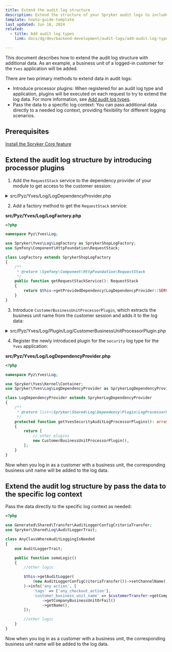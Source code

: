 ```yaml
---
title: Extend the audit log structure
description: Extend the structure of your Spryker audit logs to include additional data fields, providing more detailed tracking of backend activities and enhancing system monitoring capabilities.
template: howto-guide-template
last_updated: Jun 16, 2024
related:
  - title: Add audit log types
    link: docs/dg/dev/backend-development/audit-logs/add-audit-log-types.html

---
```


This document describes how to extend the audit log structure with additional data. As an example, a business unit of a logged-in customer for the `Yves` application will be added.

There are two primary methods to extend data in audit logs:
* Introduce processor plugins: When registered for an audit log type and application, plugins will be executed on each request to try to extend the log data. For more information, see [Add audit log types](/docs/dg/dev/backend-development/audit-logs/add-audit-log-types.html).
* Pass the data to a specific log context: You can pass additional data directly to a needed log context, providing flexibility for different logging scenarios.

## Prerequisites

[Install the Spryker Core feature](/docs/pbc/all/miscellaneous/202410.0/install-and-upgrade/install-features/install-the-spryker-core-feature.html)


## Extend the audit log structure by introducing processor plugins

1. Add the `RequestStack` service to the dependency provider of your module to get access to the customer session:

<details>
  <summary>src/Pyz/Yves/Log/LogDependencyProvider.php</summary>

```php
<?php

namespace Pyz\Yves\Log;

use Spryker\Yves\Kernel\Container;
use Spryker\Yves\Log\LogDependencyProvider as SprykerLogDependencyProvider;

class LogDependencyProvider extends SprykerLogDependencyProvider
{
    /**
     * @uses \Spryker\Yves\Http\Plugin\Application\HttpApplicationPlugin::SERVICE_REQUEST_STACK
     *
     * @var string
     */
    public const SERVICE_REQUEST_STACK = 'request_stack';

    /**
     * @param \Spryker\Yves\Kernel\Container $container
     *
     * @return \Spryker\Yves\Kernel\Container
     */
    public function provideDependencies(Container $container): Container
    {
        $container = parent::provideDependencies($container);
        $container = $this->addRequestStackService($container);

        return $container;
    }

    /**
     * @param \Spryker\Yves\Kernel\Container $container
     *
     * @return \Spryker\Yves\Kernel\Container
     */
    protected function addRequestStackService(Container $container): Container
    {
        $container->set(static::SERVICE_REQUEST_STACK, function (Container $container) {
            return $container->getApplicationService(static::SERVICE_REQUEST_STACK);
        });

        return $container;
    }
}
```

</details>

2. Add a factory method to get the `RequestStack` service:

**src/Pyz/Yves/Log/LogFactory.php**

```php
<?php

namespace Pyz\Yves\Log;

use Spryker\Yves\Log\LogFactory as SprykerShopLogFactory;
use Symfony\Component\HttpFoundation\RequestStack;

class LogFactory extends SprykerShopLogFactory
{
    /**
     * @return \Symfony\Component\HttpFoundation\RequestStack
     */
    public function getRequestStackService(): RequestStack
    {
        return $this->getProvidedDependency(LogDependencyProvider::SERVICE_REQUEST_STACK);
    }
}

```

3. Introduce `CustomerBusinessUnitProcessorPlugin`, which extracts the business unit name from the customer session and adds it to the log data:

<details>
  <summary>src/Pyz/Yves/Log/Plugin/Log/CustomerBusinessUnitProcessorPlugin.php</summary>

```php
<?php

namespace Pyz\Yves\Log\Plugin\Log;

use Generated\Shared\Transfer\CustomerTransfer;
use Spryker\Shared\Log\Dependency\Plugin\LogProcessorPluginInterface;
use Spryker\Yves\Kernel\AbstractPlugin;
use Symfony\Component\HttpFoundation\Request;

class CustomerBusinessUnitProcessorPlugin extends AbstractPlugin implements LogProcessorPluginInterface
{
    /**
     * @param array<string, mixed> $data
     *
     * @return array<string, mixed>
     */
    public function __invoke(array $data): array
    {
        $customerTransfer = $this->findCurrentCustomer();

        if (!$customerTransfer) {
            return $data;
        }

        $currentRequestData = $this->getCurrentRequestData($customerTransfer);

        if (isset($data['extra']['request'])) {
            $data['extra']['request'] = array_merge(
                $data['extra']['request'],
                $currentRequestData,
            );

            return $data;
        }

        $data['extra']['request'] = $currentRequestData;

        return $data;
    }

    /**
     * @return \Generated\Shared\Transfer\CustomerTransfer|null
     */
    protected function findCurrentCustomer(): ?CustomerTransfer
    {
        $currentRequest = $this->getFactory()->getRequestStackService()->getCurrentRequest();

        if (!$currentRequest || !$currentRequest->hasSession()) {
            return null;
        }

        return $this->findCustomerInRequest($currentRequest);
    }

    /**
     * @param \Generated\Shared\Transfer\CustomerTransfer $customerTransfer
     *
     * @return array<string, mixed>
     */
    protected function getCurrentRequestData(CustomerTransfer $customerTransfer): array
    {
        $currentRequestData = [];

        $currentRequestData['customer_business_unit_name'] = $customerTransfer->getCompanyUserTransferOrFail()
            ->getCompanyBusinessUnitOrFail()
            ->getName();

        return $currentRequestData;
    }

    /**
     * @param \Symfony\Component\HttpFoundation\Request $request
     *
     * @return \Generated\Shared\Transfer\CustomerTransfer|null
     */
    protected function findCustomerInRequest(Request $request): ?CustomerTransfer
    {
        return $request->getSession()->get('customer data');
    }
}
```

</details>

4. Register the newly introduced plugin for the `security` log type for the `Yves` application:

**src/Pyz/Yves/Log/LogDependencyProvider.php**

```php
<?php

namespace Pyz\Yves\Log;

use Spryker\Yves\Kernel\Container;
use Spryker\Yves\Log\LogDependencyProvider as SprykerLogDependencyProvider;

class LogDependencyProvider extends SprykerLogDependencyProvider
{
    /**
     * @return list<\Spryker\Shared\Log\Dependency\Plugin\LogProcessorPluginInterface>
     */
    protected function getYvesSecurityAuditLogProcessorPlugins(): array
    {
        return [
            // other plugins
            new CustomerBusinessUnitProcessorPlugin(),
        ];
    }
}
```
Now when you log in as a customer with a business unit, the corresponding business unit name will be added to the log data.

## Extend the audit log structure by pass the data to the specific log context

Pass the data directly to the specific log context as needed:

```php
<?php

use Generated\Shared\Transfer\AuditLoggerConfigCriteriaTransfer;
use Spryker\Shared\Log\AuditLoggerTrait;

class AnyClassWhereAuditLoggingIsNeeded
{
    use AuditLoggerTrait;

    public function someLogic()
    {
        //other logic

        $this->getAuditLogger(
            (new AuditLoggerConfigCriteriaTransfer())->setChannelName('checkout'),
        )->info('any action', [
            'tags' => ['any_checkout_action'],
            'customer_business_unit_name' => $customerTransfer->getCompanyUserTransferOrFail()
                ->getCompanyBusinessUnitOrFail()
                ->getName(),
        ]);

        //other logic
    }
}
```

Now when you log in as a customer with a business unit, the corresponding business unit name will be added to the log data.
